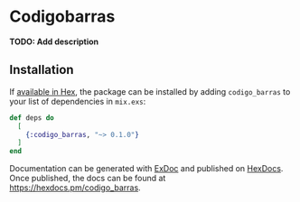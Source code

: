 # Codigobarras

**TODO: Add description**

## Installation

If [available in Hex](https://hex.pm/docs/publish), the package can be installed
by adding `codigo_barras` to your list of dependencies in `mix.exs`:

```elixir
def deps do
  [
    {:codigo_barras, "~> 0.1.0"}
  ]
end
```

Documentation can be generated with [ExDoc](https://github.com/elixir-lang/ex_doc)
and published on [HexDocs](https://hexdocs.pm). Once published, the docs can
be found at <https://hexdocs.pm/codigo_barras>.

